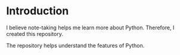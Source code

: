 <!-- omit in toc -->
# Introduction

I believe note-taking helps me learn more about Python. Therefore, I created this repository.

The repository helps understand the features of Python.

<br />




